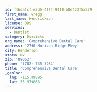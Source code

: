 ```yaml
---
id: f4bdafcf-e3d5-4f74-94f8-b8e423f5a579
first_name: Gregg
last_name: Hendrickson
license: DDS
services:
  - Dentist
category: Dentists
org_name: 'Comprehensive Dental Care'
address: '2790 Horizon Ridge Pkwy'
city: Henderson
state: NV
zip: '89052'
phone: '(702) 735-3284'
title: 'Comprehensive Dental Care'
_geoloc:
  lng: -115.09895
  lat: 35.979863
---
```

